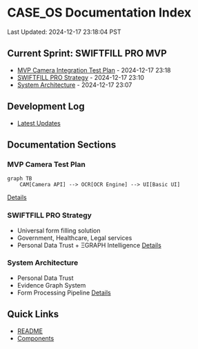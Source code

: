 # CASE_OS Documentation Index
Last Updated: 2024-12-17 23:18:04 PST

## Current Sprint: SWIFTFILL PRO MVP
- [MVP Camera Integration Test Plan](#mvp-camera) - 2024-12-17 23:18
- [SWIFTFILL PRO Strategy](#swiftfill-strategy) - 2024-12-17 23:10
- [System Architecture](#architecture) - 2024-12-17 23:07

## Development Log
- [Latest Updates](./DEV_LOG.md)

## Documentation Sections
### MVP Camera Test Plan <a name="mvp-camera"></a>
```mermaid
graph TB
    CAM[Camera API] --> OCR[OCR Engine] --> UI[Basic UI]
```
[Details](./MVP_CAMERA_TEST.md)

### SWIFTFILL PRO Strategy <a name="swiftfill-strategy"></a>
- Universal form filling solution
- Government, Healthcare, Legal services
- Personal Data Trust + ΞGRAPH Intelligence
[Details](./SWIFTFILL_PRO_STRATEGY.md)

### System Architecture <a name="architecture"></a>
- Personal Data Trust
- Evidence Graph System
- Form Processing Pipeline
[Details](./SYSTEM_ARCHITECTURE.md)

## Quick Links
- [README](../README.md)
- [Components](../case-os-chat/components/)
